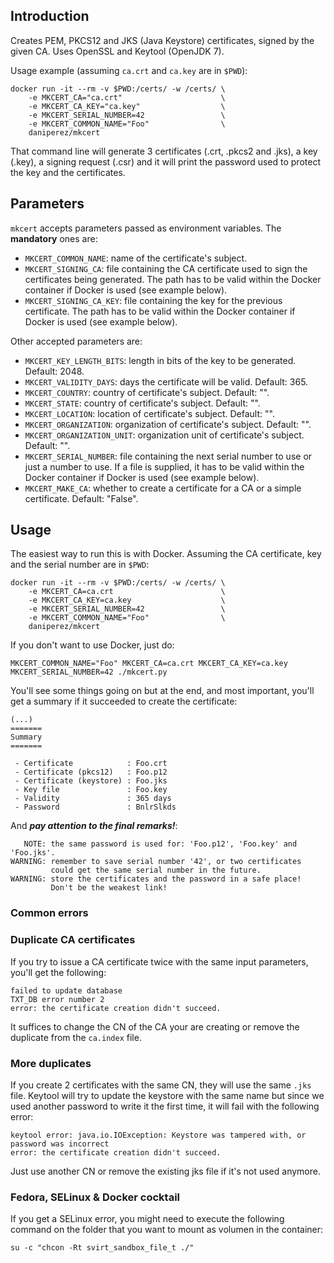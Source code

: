## Introduction 
Creates PEM, PKCS12 and JKS (Java Keystore) certificates, signed by the given
CA. Uses OpenSSL and Keytool (OpenJDK 7).

Usage example (assuming ```ca.crt``` and ```ca.key``` are in ```$PWD```):

```
docker run -it --rm -v $PWD:/certs/ -w /certs/ \
    -e MKCERT_CA="ca.crt"                      \
    -e MKCERT_CA_KEY="ca.key"                  \
    -e MKCERT_SERIAL_NUMBER=42                 \
    -e MKCERT_COMMON_NAME="Foo"                \
    daniperez/mkcert 
```

That command line will generate 3 certificates (.crt, .pkcs2 and .jks), a key (.key), a signing request (.csr) and it will print the password used to protect the key and the certificates.

## Parameters

```mkcert``` accepts parameters passed as environment variables. 
The **mandatory** ones are:

* ```MKCERT_COMMON_NAME```: name of the certificate's subject.
* ```MKCERT_SIGNING_CA```: file containing the CA certificate used to 
sign the certificates being generated. The path has to be valid within
the Docker container if Docker is used (see example below).
* ```MKCERT_SIGNING_CA_KEY```: file containing the key for the previous certificate.
The path has to be valid within the Docker container if Docker is used
(see example below).

Other accepted parameters are:

* ```MKCERT_KEY_LENGTH_BITS```: length in bits of the key to be generated. 
Default: 2048.
* ```MKCERT_VALIDITY_DAYS```: days the certificate will be valid. Default: 365.
* ```MKCERT_COUNTRY```: country of certificate's subject. Default: "".
* ```MKCERT_STATE```: country of certificate's subject. Default: "".
* ```MKCERT_LOCATION```: location of certificate's subject. Default: "".
* ```MKCERT_ORGANIZATION```: organization of certificate's subject.
Default: "".
* ```MKCERT_ORGANIZATION_UNIT```: organization unit of certificate's subject.
Default: "".
* ```MKCERT_SERIAL_NUMBER```: file containing the next serial number to use
or just a number to use. If a file is supplied, it has to be valid within the
Docker container if Docker is used (see example below).
* ```MKCERT_MAKE_CA```: whether to create a certificate for a CA or a simple
certificate. Default: "False".

## Usage

The easiest way to run this is with Docker. Assuming the CA certificate,
key and the serial number are in ```$PWD```:

```
docker run -it --rm -v $PWD:/certs/ -w /certs/ \
    -e MKCERT_CA=ca.crt                        \
    -e MKCERT_CA_KEY=ca.key                    \
    -e MKCERT_SERIAL_NUMBER=42                 \
    -e MKCERT_COMMON_NAME="Foo"                \
    daniperez/mkcert 
```

If you don't want to use Docker, just do:

```
MKCERT_COMMON_NAME="Foo" MKCERT_CA=ca.crt MKCERT_CA_KEY=ca.key MKCERT_SERIAL_NUMBER=42 ./mkcert.py
```

You'll see some things going on but at the end, and most important, you'll
get a summary if it succeeded to create the certificate:

```
(...)
=======
Summary
=======

 - Certificate            : Foo.crt
 - Certificate (pkcs12)   : Foo.p12
 - Certificate (keystore) : Foo.jks
 - Key file               : Foo.key
 - Validity               : 365 days 
 - Password               : BnlrSlkds
 ```

And _**pay attention to the final remarks!**_:

```
   NOTE: the same password is used for: 'Foo.p12', 'Foo.key' and 'Foo.jks'.
WARNING: remember to save serial number '42', or two certificates
         could get the same serial number in the future.
WARNING: store the certificates and the password in a safe place!
         Don't be the weakest link!
```

### Common errors

### Duplicate CA certificates

If you try to issue a CA certificate twice with the same
input parameters, you'll get the following:
```
failed to update database
TXT_DB error number 2
error: the certificate creation didn't succeed.
```
It suffices to change the CN of the CA your are creating or
remove the duplicate from the ```ca.index``` file.

### More duplicates

If you create 2 certificates with the same CN, they will use
the same ```.jks``` file. Keytool will try to update the keystore
with the same name but since we used another password to
write it the first time, it will fail with the following error:
```
keytool error: java.io.IOException: Keystore was tampered with, or password was incorrect
error: the certificate creation didn't succeed.
```
Just use another CN or remove the existing jks file if it's not used anymore.


### Fedora, SELinux & Docker cocktail 

If you get a SELinux error, you might need to execute the following command on
the folder that you want to mount as volumen in the container:

```
su -c "chcon -Rt svirt_sandbox_file_t ./"
```
